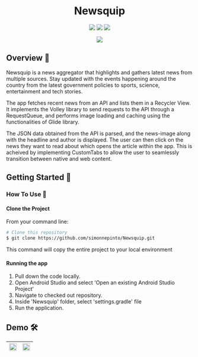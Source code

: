 <h1 align="center">Newsquip</h1>

<p align="center">
<img src="https://img.shields.io/badge/Built%20using-Android Studio-1f425f.svg">
<img src="https://travis-ci.org/fossasia/badge-magic-android.svg?branch=development">
<img src="https://img.shields.io/badge/Made%20with-Kotlin-1f425f.svg">
</p>

<p align="center">
<img src="https://user-images.githubusercontent.com/53074235/111645258-88315000-8826-11eb-8f27-14aaf7ffad37.png">
</p>


## Overview :memo:

Newsquip is a news aggregator that highlights and gathers latest news from multiple sources. Stay updated with the events happening around the country from the latest government policies to sports, science, entertainment and tech stories.

The app fetches recent news from an API and lists them in a Recycler View. It implements the Volley library to send requests to the API through a RequestQueue, and performs image loading and caching using the functionalities of Glide library. 

The JSON data obtained from the API is parsed, and the news-image along with the headline and author is displayed. The user can then click on the news they want to read about which opens the article within the app. This is acheived by implementing CustomTabs to allow the user to seamlessly transition between native and web content.


## Getting Started 🚀

### How To Use 🔧

#### Clone the Project

From your command line:
```bash
# Clone this repository
$ git clone https://github.com/simonnepinto/Newsquip.git

```

This command  will copy the entire project to your local environment

#### Running the app

1.  Pull down the code locally.
2.  Open Android Studio and select 'Open an existing Android Studio Project'
3.  Navigate to checked out repository.
4.  Inside 'Newsquip' folder, select 'settings.gradle' file
5.  Run the application.


## Demo 🛠️
|<img src="https://user-images.githubusercontent.com/53074235/106244199-97d1e680-6230-11eb-9976-32b5fe09a8cc.png" width="100%"> |<img src="https://user-images.githubusercontent.com/53074235/106244263-ac15e380-6230-11eb-841f-fa14cf2d8528.png" width="100%">|
|:-------------------------:|:-------------------------:|
